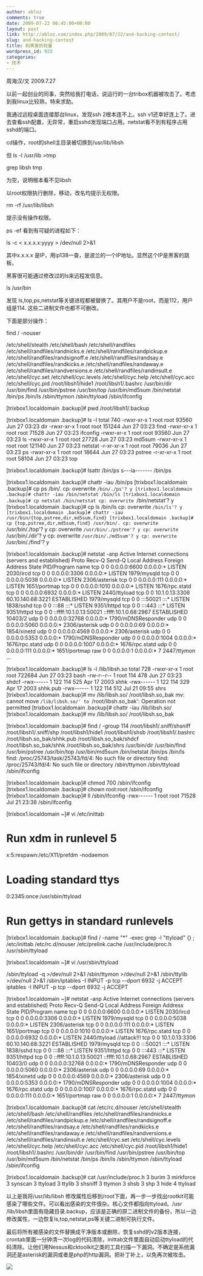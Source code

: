 ```yaml
---
author: abloz
comments: true
date: 2009-07-22 06:45:00+00:00
layout: post
link: http://abloz.com/index.php/2009/07/22/and-hacking-contest/
slug: and-hacking-contest
title: 和黑客的较量
wordpress_id: 923
categories:
- 技术
---
```


周海汉/文 2009.7.27

以前一起创业的同事，突然给我打电话，说运行的一台tribox机器被攻击了。考虑到我linux比较熟，特来求助。

我通过远程桌面连接那台linux，发现ssh 2根本连不上。ssh v1还幸好连上了。进去查看ssh配置，无异常，重启sshd发现端口占用。netstat看不到有程序占用sshd的端口。

cd操作，root的shell主目录被切换到/usr/lib/libsh

但 ls -l /usr/lib >tmp

grep libsh tmp

为空，说明根本看不见libsh

以root权限执行删除，移动，改名均提示无权限。

rm  -rf /usr/lib/libsh

提示没有操作权限。

ps -ef 看到有可疑的进程如下：

ls -c < x.x.x.x:yyyy > /dev/null 2>&1

其中x.x.x.x 是IP，用ip138一查，是波兰的一个IP地址。显然这个IP是黑客的跳板。

黑客很可能通过修改过的ls来远程发信息。

ls /usr/bin

发现 ls,top,ps,netstat等关键进程都被替换了。其用户不是root，而是112，用户组是114. 这些二进制文件也都不可删改。

下面是部分操作：

find / -nouser

/etc/shell/stealth
/etc/shell/bash
/etc/shell/randfiles
/etc/shell/randfiles/randnicks.e
/etc/shell/randfiles/randpickup.e
/etc/shell/randfiles/randsignoff.e
/etc/shell/randfiles/randsay.e
/etc/shell/randfiles/randkicks.e
/etc/shell/randfiles/randaway.e
/etc/shell/randfiles/randversions.e
/etc/shell/randfiles/randinsult.e
/etc/shell/cyc.set
/etc/shell/cyc.levels
/etc/shell/cyc.help
/etc/shell/cyc.acc
/etc/shell/cyc.pid
/root/libsh1/hide1
/root/libsh1/.bashrc
/usr/bin/dir
/usr/bin/find
/usr/bin/pstree
/usr/bin/top
/usr/bin/md5sum
/bin/netstat
/bin/ps
/bin/ls
/sbin/ttymon
/sbin/ttyload
/sbin/ifconfig

[trixbox1.localdomain .backup]# pwd
/root/libsh1/.backup

[trixbox1.localdomain .backup]# ls -l
total 740
-rwxr-xr-x 1 root root  93560 Jun 27 03:23 dir
-rwxr-xr-x 1 root root 151244 Jun 27 03:23 find
-rwxr-xr-x 1 root root  71528 Jun 27 03:23 ifconfig
-rwxr-xr-x 1 root root  93560 Jun 27 03:23 ls
-rwxr-xr-x 1 root root  27728 Jun 27 03:23 md5sum
-rwxr-xr-x 1 root root 121140 Jun 27 03:23 netstat
-r-xr-xr-x 1 root root  79036 Jun 27 03:23 ps
-rwxr-xr-x 1 root root  18644 Jun 27 03:23 pstree
-r-xr-xr-x 1 root root  58104 Jun 27 03:23 top


[trixbox1.localdomain .backup]# lsattr /bin/ps
s---ia------- /bin/ps

[trixbox1.localdomain .backup]# chattr -iau /bin/ps
[trixbox1.localdomain .backup]# cp ps /bin/.
cp: overwrite `/bin/./ps'? y
[trixbox1.localdomain .backup]# chattr -iau /bin/netstat /bin/ls
[trixbox1.localdomain .backup]# cp netstat /bin/netstat
cp: overwrite `/bin/netstat'? y
[trixbox1.localdomain .backup]# cp ls /bin/ls
cp: overwrite `/bin/ls'? y
[trixbox1.localdomain .backup]# chattr -iau /usr/bin/{top,pstree,dir,md5sum,find}
[trixbox1.localdomain .backup]# cp {top,pstree,dir,md5sum,find} /usr/bin/.
cp: overwrite `/usr/bin/./top'? y
cp: overwrite `/usr/bin/./pstree'? y
cp: overwrite `/usr/bin/./dir'? y
cp: overwrite `/usr/bin/./md5sum'? y
cp: overwrite `/usr/bin/./find'? y

[trixbox1.localdomain .backup]# netstat -anp
Active Internet connections (servers and established)
Proto Recv-Q Send-Q Local Address               Foreign Address             State       PID/Program name
tcp        0      0 0.0.0.0:6600                0.0.0.0:*                   LISTEN      2030/ircd
tcp        0      0 0.0.0.0:3306                0.0.0.0:*                   LISTEN      1979/mysqld
tcp        0      0 0.0.0.0:5038                0.0.0.0:*                   LISTEN      2306/asterisk
tcp        0      0 0.0.0.0:111                 0.0.0.0:*                   LISTEN      1651/portmap
tcp        0      0 0.0.0.0:1010                0.0.0.0:*                   LISTEN      1676/rpc.statd
tcp        0      0 0.0.0.0:6932                0.0.0.0:*                   LISTEN      2440/ttyload
tcp        0      0 10.1.0.13:3306              60.10.140.68:3221           ESTABLISHED 1979/mysqld
tcp        0      0 :::50021                    :::*                        LISTEN      1838/sshd
tcp        0      0 :::88                       :::*                        LISTEN      9351/httpd
tcp        0      0 :::443                      :::*                        LISTEN      9351/httpd
tcp        0      0 ::ffff:10.1.0.13:50021      ::ffff:10.1.0.68:2967       ESTABLISHED 10403/2
udp        0      0 0.0.0.0:32768               0.0.0.0:*                               1790/mDNSResponder
udp        0      0 0.0.0.0:5060                0.0.0.0:*                               2306/asterisk
udp        0      0 0.0.0.0:69                  0.0.0.0:*                               1854/xinetd
udp        0      0 0.0.0.0:4569                0.0.0.0:*                               2306/asterisk
udp        0      0 0.0.0.0:5353                0.0.0.0:*                               1790/mDNSResponder
udp        0      0 0.0.0.0:1004                0.0.0.0:*                               1676/rpc.statd
udp        0      0 0.0.0.0:1007                0.0.0.0:*                               1676/rpc.statd
udp        0      0 0.0.0.0:111                 0.0.0.0:*                               1651/portmap
raw        0      0 0.0.0.0:1                   0.0.0.0:*                   7           2447/ttymon
...

[trixbox1.localdomain .backup]# ls -l /lib/libsh.so
total 728
-rwxr-xr-x 1 root root 722684 Jun 27 03:23 bash
-rw-r--r-- 1 root  114    478 Jun 27 03:23 shdcf
-rwx------ 1  122  114    525 Apr 17  2003 shhk
-rwx------ 1  122  114    329 Apr 17  2003 shhk.pub
-rwx------ 1  122  114    512 Jul 21 09:55 shrs
[trixbox1.localdomain .backup]# mv /lib/libsh.so/ /root/libsh.so_bak
mv: cannot move `/lib/libsh.so/' to `/root/libsh.so_bak': Operation not permitted
[trixbox1.localdomain .backup]# chattr -iau /lib/libsh.so/
[trixbox1.localdomain .backup]# mv /lib/libsh.so/ /root/libsh.so_bak

[trixbox1.localdomain .backup]# find / -group 114
/root/libsh1/.sniff/shsniff
/root/libsh1/.sniff/shp
/root/libsh1/hide1
/root/libsh1/shsb
/root/libsh1/.bashrc
/root/libsh.so_bak/shhk.pub
/root/libsh.so_bak/shdcf
/root/libsh.so_bak/shhk
/root/libsh.so_bak/shrs
/usr/bin/dir
/usr/bin/find
/usr/bin/pstree
/usr/bin/top
/usr/bin/md5sum
/bin/netstat
/bin/ps
/bin/ls
find: /proc/25743/task/25743/fd/4: No such file or directory
find: /proc/25743/fd/4: No such file or directory
/sbin/ttymon
/sbin/ttyload
/sbin/ifconfig

[trixbox1.localdomain .backup]# chmod 700 /sbin/ifconfig
[trixbox1.localdomain .backup]# chown root:root /sbin/ifconfig
[trixbox1.localdomain .backup]# ll /sbin/ifconfig
-rwx------ 1 root root 71528 Jul 21 23:38 /sbin/ifconfig

[trixbox1.localdomain ~]# vi /etc/inittab

# Run xdm in runlevel 5
x:5:respawn:/etc/X11/prefdm -nodaemon
# Loading standard ttys
0:2345:once:/usr/sbin/ttyload
# Run gettys in standard runlevels

[trixbox1.localdomain .backup]# find / -name "*" -exec grep -l "ttyload" {} ;
/etc/inittab
/etc/rc.d/nouser
/etc/prelink.cache
/usr/include/proc.h
/usr/sbin/ttyload


[trixbox1.localdomain ~]# vi /usr/sbin/ttyload

/sbin/ttyload -q >/dev/null 2>&1
/sbin/ttymon >/dev/null 2>&1
/sbin/ttylib >/dev/null 2>&1
/sbin/iptables -I INPUT -p tcp --dport 6932 -j ACCEPT
iptables -I INPUT -p tcp --dport 6932 -j ACCEPT

[trixbox1.localdomain ~]# netstat -anp
Active Internet connections (servers and established)
Proto Recv-Q Send-Q Local Address               Foreign Address             State       PID/Program name
tcp        0      0 0.0.0.0:6600                0.0.0.0:*                   LISTEN      2030/ircd
tcp        0      0 0.0.0.0:3306                0.0.0.0:*                   LISTEN      1979/mysqld
tcp        0      0 0.0.0.0:5038                0.0.0.0:*                   LISTEN      2306/asterisk
tcp        0      0 0.0.0.0:111                 0.0.0.0:*                   LISTEN      1651/portmap
tcp        0      0 0.0.0.0:1010                0.0.0.0:*                   LISTEN      1676/rpc.statd
tcp        0      0 0.0.0.0:6932                0.0.0.0:*                   LISTEN      2440/ttyload          //attack!!!
tcp        0      0 10.1.0.13:3306              60.10.140.68:3221           ESTABLISHED 1979/mysqld
tcp        0      0 :::50021                    :::*                        LISTEN      1838/sshd
tcp        0      0 :::88                       :::*                        LISTEN      9351/httpd
tcp        0      0 :::443                      :::*                        LISTEN      9351/httpd
tcp        0      0 ::ffff:10.1.0.13:50021      ::ffff:10.1.0.68:2967       ESTABLISHED 10403/0
udp        0      0 0.0.0.0:32768               0.0.0.0:*                               1790/mDNSResponder
udp        0      0 0.0.0.0:5060                0.0.0.0:*                               2306/asterisk
udp        0      0 0.0.0.0:69                  0.0.0.0:*                               1854/xinetd
udp        0      0 0.0.0.0:4569                0.0.0.0:*                               2306/asterisk
udp        0      0 0.0.0.0:5353                0.0.0.0:*                               1790/mDNSResponder
udp        0      0 0.0.0.0:1004                0.0.0.0:*                               1676/rpc.statd
udp        0      0 0.0.0.0:1007                0.0.0.0:*                               1676/rpc.statd
udp        0      0 0.0.0.0:111                 0.0.0.0:*                               1651/portmap
raw        0      0 0.0.0.0:1                   0.0.0.0:*                   7           2447/ttymon


[trixbox1.localdomain .backup]# cat /etc/rc.d/nouser
/etc/shell/stealth
/etc/shell/bash
/etc/shell/randfiles
/etc/shell/randfiles/randnicks.e
/etc/shell/randfiles/randpickup.e
/etc/shell/randfiles/randsignoff.e
/etc/shell/randfiles/randsay.e
/etc/shell/randfiles/randkicks.e
/etc/shell/randfiles/randaway.e
/etc/shell/randfiles/randversions.e
/etc/shell/randfiles/randinsult.e
/etc/shell/cyc.set
/etc/shell/cyc.levels
/etc/shell/cyc.help
/etc/shell/cyc.acc
/etc/shell/cyc.pid
/root/libsh1/hide1
/root/libsh1/.bashrc
/usr/bin/dir
/usr/bin/find
/usr/bin/pstree
/usr/bin/top
/usr/bin/md5sum
/bin/netstat
/bin/ps
/bin/ls
/sbin/ttymon
/sbin/ttyload
/sbin/ifconfig

[trixbox1.localdomain .backup]# cat /usr/include/proc.h
3 burim
3 mirkforce
3 synscan
3 ttyload
3 ttylib
3 shsniff
3 ttymon
3 shsb
3 shp
3 hide
4 ttyload

以上是我将/usr/lib/libsh 修改属性后移到/root下面，再一步一步找出rootkit可能感染了哪些文件。可以看出感染的文件很杂。核心文件都指向ttyload。/usr /lib/libsh里面有隐藏目录.backup，应该是正确的原二进制文件的备份，所以一边修改属性，一边恢复ls,top,netstat,ps等关键二进制可执行文件。

最后将所有被感染的文件替换成干净版本或删除，恢复sshd的v2版本连接，crontab里面一分钟清一次log的代码清除，inittab文件里面自动启动ttyload的代码清除。让他们用Nessus和cktoolkit之类的工具扫描一下漏洞。不确定是系统漏洞还是asterisk的漏洞或者是php的http漏洞。把补丁补上，以免再次被攻击。  
  


![](http://img.zemanta.com/pixy.gif?x-id=1c954aec-c3dd-8578-a130-b909ead59d56)
